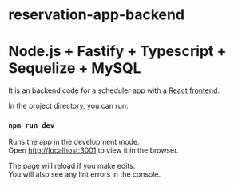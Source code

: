 # reservation-app-backend
# Node.js + Fastify + Typescript + Sequelize + MySQL

It is an backend code for a scheduler app with a [React frontend](https://github.com/UmidjonOkhunov/scheduler-frontend).

In the project directory, you can run:

### `npm run dev`

Runs the app in the development mode.\
Open [http://localhost:3001](http://localhost:3001) to view it in the browser.

The page will reload if you make edits.\
You will also see any lint errors in the console.
